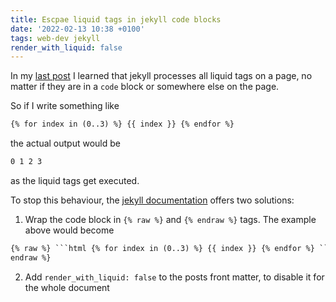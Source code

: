 ```yaml
---
title: Escpae liquid tags in jekyll code blocks
date: '2022-02-13 10:38 +0100'
tags: web-dev jekyll
render_with_liquid: false
---
```


In my [last post](https://christianpoplawski.de/blog/2022/simple-jekyll-tagging) I learned that jekyll processes all liquid tags on a page, no matter if they are in a `code` block or somewhere else on the page.

So if I write something like

```html
{% for index in (0..3) %} {{ index }} {% endfor %}
```

the actual output would be

```html
0 1 2 3
```

as the liquid tags get executed.

To stop this behaviour, the [jekyll documentation](https://jekyllrb.com/docs/liquid/tags/#code-snippet-highlighting) offers two solutions:

1. Wrap the code block in `{% raw %}` and `{% endraw %}` tags. The example above would become

````html
{% raw %} ```html {% for index in (0..3) %} {{ index }} {% endfor %} ``` {%
endraw %}
````

2. Add `render_with_liquid: false` to the posts front matter, to disable it for the whole document
